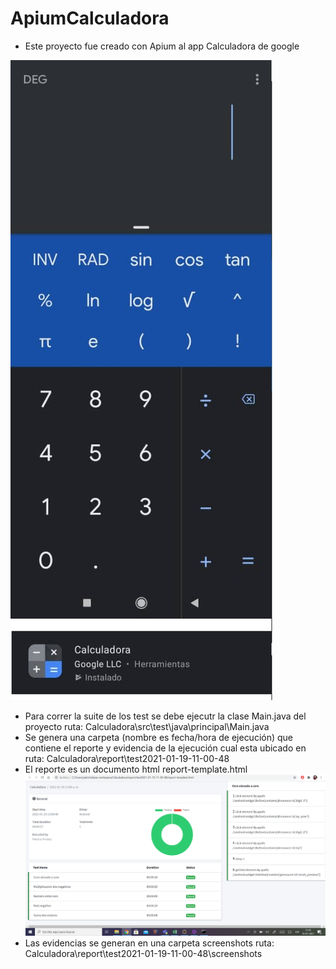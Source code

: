 # ApiumCalculadora
- Este proyecto fue creado con Apium al app Calculadora de google

![](https://github.com/patriciafreitez/ApiumCalculadora/blob/main/report/Image%202.jpg)
- Para correr la suite de los test se debe ejecutr la clase Main.java del proyecto ruta: Calculadora\src\test\java\principal\Main.java
- Se genera una carpeta (nombre es fecha/hora de ejecución) que contiene el reporte y evidencia de la ejecución cual esta ubicado en ruta: Calculadora\report\test2021-01-19-11-00-48
- El reporte es un documento html report-template.html
![](https://raw.githubusercontent.com/patriciafreitez/ApiumCalculadora/main/report/Image%201.png)
- Las evidencias se generan en una carpeta screenshots ruta: Calculadora\report\test2021-01-19-11-00-48\screenshots


